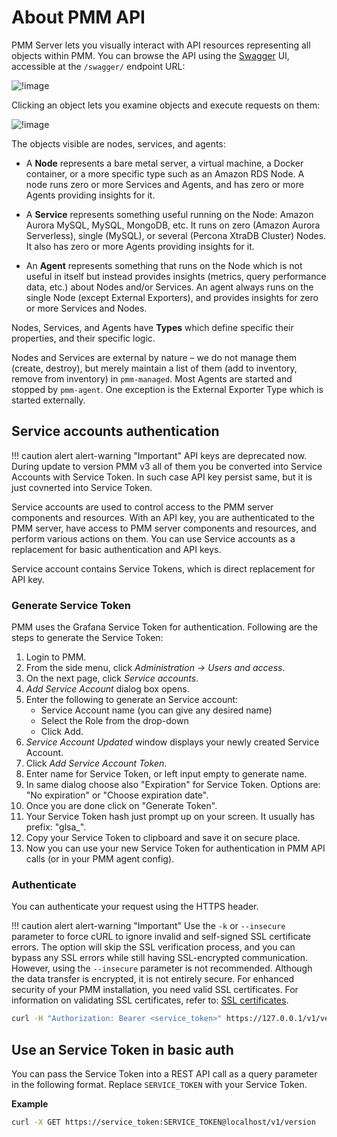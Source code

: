 # About PMM API

PMM Server lets you visually interact with API resources representing all objects within PMM. You can browse the API using the [Swagger](https://swagger.io/tools/swagger-ui/) UI, accessible at the `/swagger/` endpoint URL:

![!image](../_images/PMM_Swagger_API_Get_Logs_View.jpg)

Clicking an object lets you examine objects and execute requests on them:

![!image](../_images/PMM_Swagger_API_Get_Logs_Execute.jpg)

The objects visible are nodes, services, and agents:

- A **Node** represents a bare metal server, a virtual machine, a Docker container, or a more specific type such as an Amazon RDS Node. A node runs zero or more Services and Agents, and has zero or more Agents providing insights for it.

- A **Service** represents something useful running on the Node: Amazon Aurora MySQL, MySQL, MongoDB, etc. It runs on zero (Amazon Aurora Serverless), single (MySQL), or several (Percona XtraDB Cluster) Nodes. It also has zero or more Agents providing insights for it.

- An **Agent** represents something that runs on the Node which is not useful in itself but instead provides insights (metrics, query performance data, etc.) about Nodes and/or Services. An agent always runs on the single Node (except External Exporters), and provides insights for zero or more Services and Nodes.

Nodes, Services, and Agents have **Types** which define specific their properties, and their specific logic.

Nodes and Services are external by nature – we do not manage them (create, destroy), but merely maintain a list of them (add to inventory, remove from inventory) in `pmm-managed`. Most Agents are started and stopped by `pmm-agent`. One exception is the External Exporter Type which is started externally.


## Service accounts authentication

!!! caution alert alert-warning "Important"
    API keys are deprecated now. During update to version PMM v3 all of them you be converted into Service Accounts with Service Token. In such case API key persist same, but it is just covnerted into Service Token.

Service accounts are used to control access to the PMM server components and resources. With an API key, you are authenticated to the PMM server, have access to PMM server components and resources, and perform various actions on them. You can use Service accounts as a replacement for basic authentication and API keys.

Service account contains Service Tokens, which is direct replacement for API key.

###  Generate Service Token 

PMM uses the Grafana Service Token for authentication. Following are the steps to generate the Service Token:

1. Login to PMM.
2. From the side menu, click *Administration → Users and access*.
3. On the next page, click *Service accounts*.
4. *Add Service Account* dialog box opens.
5. Enter  the following to generate an Service account:
    - Service Account name (you can give any desired name)
    - Select the Role from the drop-down 
    - Click Add.
6. *Service Account Updated* window displays your newly created Service Account.
7. Click *Add Service Account Token*.
8. Enter name for Service Token, or left input empty to generate name.
9. In same dialog choose also "Expiration" for Service Token. Options are: "No expiration" or "Choose expiration date".
10. Once you are done click on "Generate Token".
11. Your Service Token hash just prompt up on your screen. It usually has prefix: "glsa_".
12. Copy your Service Token to clipboard and save it on secure place.
13. Now you can use your new Service Token for authentication in PMM API calls (or in your PMM agent config).

### Authenticate

You can authenticate your request using the HTTPS header.

!!! caution alert alert-warning "Important"
    Use the `-k` or `--insecure` parameter to force cURL to ignore invalid and self-signed SSL certificate errors. The option will skip the SSL verification process, and you can bypass any SSL errors while still having SSL-encrypted communication. However, using the `--insecure`  parameter is not recommended. Although the data transfer is encrypted, it is not entirely secure. For enhanced security of your PMM installation, you need valid SSL certificates. For information on validating SSL certificates, refer to: [SSL certificates](../how-to/secure.md).

```sh
curl -H "Authorization: Bearer <service_token>" https://127.0.0.1/v1/version
```

## Use an Service Token in basic auth

You can pass the Service Token into a REST API call as a query parameter in the following format. Replace `SERVICE_TOKEN` with your Service Token.

**Example**


```sh
curl -X GET https://service_token:SERVICE_TOKEN@localhost/v1/version
```
